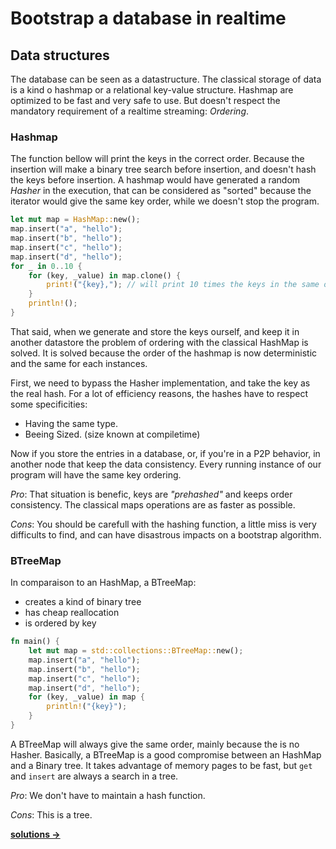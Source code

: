 # Bootstrap a database in realtime

## Data structures

The database can be seen as a datastructure. The classical storage of data is
a kind o hashmap or a relational key-value structure. Hashmap are optimized to
be fast and very safe to use. But doesn't respect the mandatory requirement of
a realtime streaming: _Ordering_.

### Hashmap

The function bellow will print the keys in the correct order. Because the
insertion will make a binary tree search before insertion, and doesn't hash the
keys before insertion. A hashmap would have generated a random _Hasher_ in the
execution, that can be considered as "sorted" because the iterator would give
the same key order, while we doesn't stop the program.

```rust
let mut map = HashMap::new();
map.insert("a", "hello");
map.insert("b", "hello");
map.insert("c", "hello");
map.insert("d", "hello");
for _ in 0..10 {
    for (key, _value) in map.clone() {
        print!("{key},"); // will print 10 times the keys in the same order
    }
    println!();
}
```

That said, when we generate and store the keys ourself, and keep it in
another datastore
the problem of ordering with the classical HashMap is solved. It is solved
because the order of the hashmap is now deterministic and the same for each
instances.

First, we need to bypass the Hasher implementation, and take the key as the
real hash. For a lot of efficiency reasons, the hashes have to respect some
specificities:

- Having the same type.
- Beeing Sized. (size known at compiletime)

Now if you store the entries in a database, or, if you're in a P2P behavior, in
another node that keep the data consistency. Every running instance of our
program will have the same key ordering.

_Pro_: That situation is benefic, keys are _"prehashed"_ and keeps order
consistency. The classical maps operations are as faster as possible.

_Cons_: You should be carefull with the hashing function, a little miss
is very difficults to find, and can have disastrous impacts on a bootstrap
algorithm.

### BTreeMap

In comparaison to an HashMap, a BTreeMap:
- creates a kind of binary tree
- has cheap reallocation
- is ordered by key


```rust
fn main() {
    let mut map = std::collections::BTreeMap::new();
    map.insert("a", "hello");
    map.insert("b", "hello");
    map.insert("c", "hello");
    map.insert("d", "hello");
    for (key, _value) in map {
        println!("{key}");
    }
}
```

A BTreeMap will always give the same order, mainly because the is no Hasher.
Basically, a BTreeMap is a good compromise between an HashMap and a Binary
tree. It takes advantage of memory pages to be fast, but `get` and `insert`
are always a search in a tree.

_Pro_: We don't have to maintain a hash function.

_Cons_: This is a tree.

<b>[solutions &rarr;](webhook.md)</b>